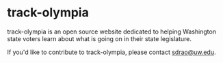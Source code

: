 # track-olympia

track-olympia is an open source website dedicated to helping Washington state voters learn about what is going on in their state legislature.

If you'd like to contribute to track-olympia, please contact sdrao@uw.edu. 

 